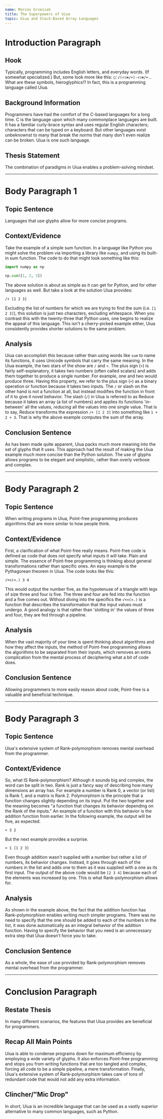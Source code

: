 ```yaml
---
name: Marcos Grzesiak
title: The Superpowers of Uiua
topic: Uiua and Stack-Based Array Languages
---
```


# Introduction Paragraph

## Hook

Typically, programming includes English letters, and everyday words. (If somewhat specialized.) But, some look more like this: `⍜⍘√(÷⊃⧻/+)-÷⊃⧻/+.`. What are these symbols, hieroglyphics!? In fact, this is a programming language called Uiua.

## Background Information

Programmers have had the comfort of the C-based languages for a long time. C is the language upon which many commonplace languages are built. It has a familiar curly-brace syntax and uses regular English characters; characters that can be typed on a keyboard. But other languages exist unbeknownst to many that break the norms that many don't even realize can be broken. Uiua is one such language.

## Thesis Statement

The combination of paradigms in Uiua enables a problem-solving mindset. 

---

# Body Paragraph 1

## Topic Sentence

Languages that use glyphs allow for more concise programs. 

## Context/Evidence

Take the example of a simple sum function. In a language like Python you might solve the problem via importing a library like `numpy`, and using its built-in sum function. The code to do that might look something like this:
    
```python
import numpy as np 

np.sum([1, 2, 3])
```

The above solution is about as simple as it can get for Python, and for other languages as well. But take a look at the solution Uiua provides:

```uiua
/+ [1 2 3]
```

Excluding the list of numbers for which we are trying to find the sum (i.e. `[1 2 3]`), this solution is just two characters, excluding whitespace. When you contrast this with the twenty-three that Python uses, one begins to realize the appeal of this language. This isn't a cherry-picked example either, Uiua consistently provides shorter solutions to the same problem.

## Analysis

Uiua can accomplish this because rather than using words like `sum` to name its functions, it uses Unicode symbols that carry the same meaning. In the Uiua example, the two stars of the show are `/` and `+`. The plus sign (`+`) is fairly self-explanatory, it takes two numbers (often called scalars) and adds them together to produce a single number. For example, one and two would produce three. Having this property, we refer to the plus sign (`+`) as a binary operation or function because it takes two inputs. The `/` or slash on the other hand is not a function at all, but instead modifies the function in front of it to give it novel behavior. The slash (`/`) in Uiua is referred to as Reduce because it takes an array (a list of numbers) and applies its functions 'in-between' all the values, *reducing* all the values into one single value. That is to say, Reduce transforms the expression `/+ [1 2 3]` into something like `1 + 2 + 3`. That is why the above example computes the sum of the array.

## Conclusion Sentence

As has been made quite apparent, Uiua packs much more meaning into the set of glyphs that it uses. This approach had the result of making the Uiua example much more concise than the Python solution. The use of glyphs allows programs to be elegant and simplistic, rather than overly verbose and complex. 

---

# Body Paragraph 2

## Topic Sentence

When writing programs in Uiua, Point-free programming produces algorithms that are more similar to how people think.

## Context/Evidence

First, a clarification of what Point-free really means. Point-free code is defined as code that does not specify what inputs it will take. Plain and simple. The essence of Point-free programming is thinking about general transformations rather than specific ones. An easy example is the Pythagorean theorem in Uiua. The code looks like this:

```uiua
√+∩(×.) 3 4
```

This would output the number five, as the hypotenuse of a triangle with legs of size three and four is five. The three and four are fed into the function and a five comes out. Without diving into the specifics the `√+∩(×.)` is a function that describes the transformation that the input values must undergo. A good analogy is that rather than 'slotting in' the values of three and four, they are fed through a pipeline.

## Analysis

When the vast majority of your time is spent thinking about algorithms and how they affect the inputs, the method of Point-free programming allows the algorithms to be separated from their inputs, which removes an extra complication from the mental process of deciphering what a bit of code does.

## Conclusion Sentence

Allowing programmers to more easily reason about code, Point-free is a valuable and beneficial technique.

---

# Body Paragraph 3

## Topic Sentence

Uiua's extensive system of Rank-polymorphism removes mental overhead from the programmer.

## Context/Evidence

So, what IS Rank-polymorphism? Although it sounds big and complex, the word can be split in two. Rank is just a fancy way of describing how many dimensions an array has. For example a number is Rank 0, a vector (or list) is Rank 1, and a matrix is Rank 2. Polymorphism is the principle that a function changes slightly depending on its input. Put the two together and the meaning becomes "a function that changes its behavior depending on the Rank of the inputs." An example of a function with this behavior is the addition function from earlier. In the following example, the output will be five, as expected.

```uiua
+ 3 2
```

But the next example provides a surprise.

```uiua
+ 1 [1 2 3]
```

Even though addition wasn't supplied with a number but rather a list of numbers, its behavior changes. Instead, it goes through each of the numbers in the list and adds one to them as it was supplied with a one as its first input. The output of the above code would be `[2 3 4]` because each of the elements was increased by one. This is what Rank-polymorphism allows for.

## Analysis

As shown in the example above, the fact that the addition function has Rank-polymorphism enables writing much simpler programs. There was no need to specify that the one should be added to each of the numbers in the list, it was done automatically as an integral behavior of the addition function. Having to specify the behavior that you need is an unnecessary extra step that Uiua doesn't force you to take.

## Conclusion Sentence

As a whole, the ease of use provided by Rank-polymorphism removes mental overhead from the programmer.

---

# Conclusion Paragraph

## Restate Thesis

In many different scenarios, the features that Uiua provides are beneficial for programmers.

## Recap All Main Points

Uiua is able to condense programs down for maximum efficiency by employing a wide variety of glyphs. It also enforces Point-free programming and stops you from writing functions that are too tangled and complex, forcing all code to be a simple pipeline, a mere transformation. Finally, Uiua's extensive system of Rank-polymorphism takes care of tons of redundant code that would not add any extra information.

## Clincher/"Mic Drop"

In short, Uiua is an incredible language that can be used as a vastly superior alternative to many common languages, such as Python.
